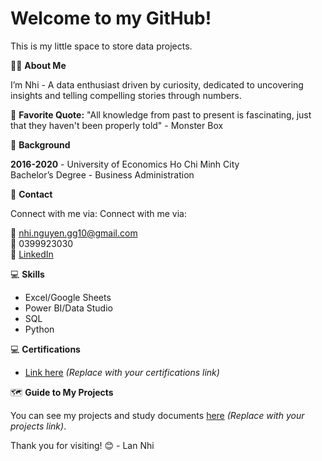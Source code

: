 # Welcome to my GitHub!

This is my little space to store data projects.

🙋‍♀️ **About Me**

I’m Nhi - A data enthusiast driven by curiosity, dedicated to uncovering insights and telling compelling stories through numbers.

🔗 **Favorite Quote:** "All knowledge from past to present is fascinating, just that they haven't been properly told" - Monster Box

📖 **Background**

 **2016-2020** - University of Economics Ho Chi Minh City  
  Bachelor’s Degree - Business Administration

👏 **Contact**

Connect with me via:
Connect with me via:

📎 [nhi.nguyen.gg10@gmail.com](mailto:nhi.nguyen.gg10@gmail.com)  
📱 0399923030  
:link: [LinkedIn](https://www.linkedin.com/in/nhi-nguyen10/)



💻 **Skills**

- Excel/Google Sheets
- Power BI/Data Studio
- SQL
- Python

💻 **Certifications**

- [Link here](#) *(Replace with your certifications link)*

🗺 **Guide to My Projects**

You can see my projects and study documents [here](#) *(Replace with your projects link)*.


Thank you for visiting! 😊 - Lan Nhi
